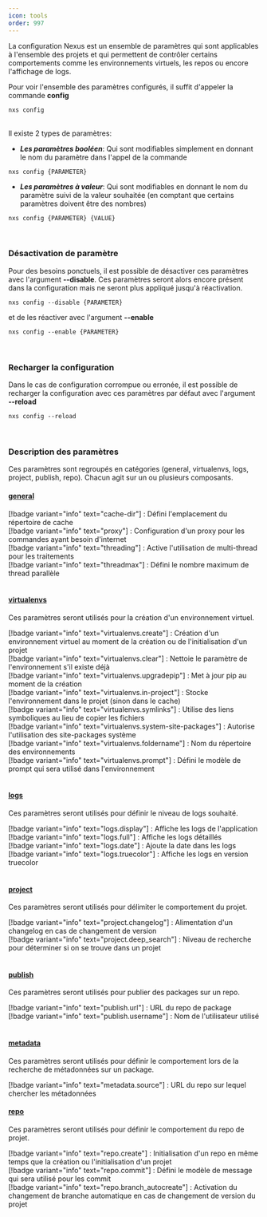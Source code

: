 ```yaml
---
icon: tools
order: 997
---
```

La configuration Nexus est un ensemble de paramètres qui sont applicables à l'ensemble des projets et qui permettent de contrôler certains comportements comme les environnements virtuels, les repos ou encore l'affichage de logs.

Pour voir l'ensemble des paramètres configurés, il suffit d'appeler la commande **config**

```console
nxs config
```
<br>
Il existe 2 types de paramètres:

- ***Les paramètres booléen***: Qui sont modifiables simplement en donnant le nom du paramètre dans l'appel de la commande

```console
nxs config {PARAMETER}
```

- ***Les paramètres à valeur***: Qui sont modifiables en donnant le nom du paramètre suivi de la valeur souhaitée (en comptant que certains paramètres doivent être des nombres)

```console
nxs config {PARAMETER} {VALUE}
```
<br>

### Désactivation de paramètre

Pour des besoins ponctuels, il est possible de désactiver ces paramètres avec l'argument **--disable**. 
Ces paramètres seront alors encore présent dans la configuration mais ne seront plus appliqué jusqu'à réactivation.

```console
nxs config --disable {PARAMETER}
```

et de les réactiver avec l'argument **--enable**

```console
nxs config --enable {PARAMETER}
```
<br>

### Recharger la configuration

Dans le cas de configuration corrompue ou erronée, il est possible de recharger la configuration avec ces paramètres par défaut avec l'argument **--reload**

```console
nxs config --reload
```
<br>

### Description des paramètres

Ces paramètres sont regroupés en catégories (general, virtualenvs, logs, project, publish, repo).
Chacun agit sur un ou plusieurs composants.
<br>
#### <u>general</u>
[!badge variant="info" text="cache-dir"] : Défini l'emplacement du répertoire de cache<br>
[!badge variant="info" text="proxy"] : Configuration d'un proxy pour les commandes ayant besoin d'internet<br>
[!badge variant="info" text="threading"] : Active l'utilisation de multi-thread pour les traitements<br>
[!badge variant="info" text="threadmax"] : Défini le nombre maximum de thread parallèle<br>
<br>
#### <u>virtualenvs</u>

Ces paramètres seront utilisés pour la création d'un environnement virtuel.

[!badge variant="info" text="virtualenvs.create"] : Création d'un environnement virtuel au moment de la création ou de l'initialisation d'un projet<br>
[!badge variant="info" text="virtualenvs.clear"] : Nettoie le paramètre de l'environnement s'il existe déjà<br>
[!badge variant="info" text="virtualenvs.upgradepip"] : Met à jour pip au moment de la création<br>
[!badge variant="info" text="virtualenvs.in-project"] : Stocke l'environnement dans le projet (sinon dans le cache)<br>
[!badge variant="info" text="virtualenvs.symlinks"] : Utilise des liens symboliques au lieu de copier les fichiers<br>
[!badge variant="info" text="virtualenvs.system-site-packages"] : Autorise l'utilisation des site-packages système<br>
[!badge variant="info" text="virtualenvs.foldername"] : Nom du répertoire des environnements<br>
[!badge variant="info" text="virtualenvs.prompt"] : Défini le modèle de prompt qui sera utilisé dans l'environnement<br>
<br>

#### <u>logs</u>
Ces paramètres seront utilisés pour définir le niveau de logs souhaité.

[!badge variant="info" text="logs.display"] : Affiche les logs de l'application<br>
[!badge variant="info" text="logs.full"] : Affiche les logs détaillés<br>
[!badge variant="info" text="logs.date"] : Ajoute la date dans les logs<br>
[!badge variant="info" text="logs.truecolor"] : Affiche les logs en version truecolor<br>
<br>
#### <u>project</u>
Ces paramètres seront utilisés pour délimiter le comportement du projet.

[!badge variant="info" text="project.changelog"] : Alimentation d'un changelog en cas de changement de version<br>
[!badge variant="info" text="project.deep_search"] : Niveau de recherche pour déterminer si on se trouve dans un projet<br>
<br>

#### <u>publish</u>
Ces paramètres seront utilisés pour publier des packages sur un repo.

[!badge variant="info" text="publish.url"] : URL du repo de package<br>
[!badge variant="info" text="publish.username"] : Nom de l'utilisateur utilisé<br>
<br>
#### <u>metadata</u>
Ces paramètres seront utilisés pour définir le comportement lors de la recherche de métadonnées sur un package.

[!badge variant="info" text="metadata.source"] : URL du repo sur lequel chercher les métadonnées<br>

#### <u>repo</u>
Ces paramètres seront utilisés pour définir le comportement du repo de projet.

[!badge variant="info" text="repo.create"] : Initialisation d'un repo en même temps que la création ou l'initialisation d'un projet<br>
[!badge variant="info" text="repo.commit"] : Défini le modèle de message qui sera utilisé pour les commit<br>
[!badge variant="info" text="repo.branch_autocreate"] : Activation du changement de branche automatique en cas de changement de version du projet<br>